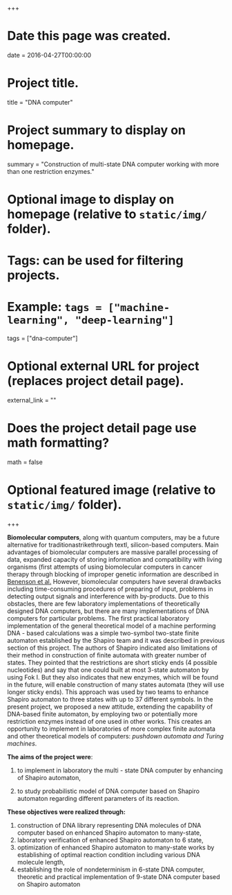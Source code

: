 ﻿+++
# Date this page was created.
date = 2016-04-27T00:00:00

# Project title.
title = "DNA computer"

# Project summary to display on homepage.
summary = "Construction of multi-state DNA computer working with more than one restriction enzymes."

# Optional image to display on homepage (relative to `static/img/` folder).

# Tags: can be used for filtering projects.
# Example: `tags = ["machine-learning", "deep-learning"]`
tags = ["dna-computer"]

# Optional external URL for project (replaces project detail page).
external_link = ""

# Does the project detail page use math formatting?
math = false

# Optional featured image (relative to `static/img/` folder).

+++

**Biomolecular  computers**,  along  with  quantum  computers,  may  be  a  future  alternative  for  traditionastrikethrough textl,  silicon-based computers. Main advantages of biomolecular computers are massive parallel processing of data, expanded capacity  of  storing  information  and  compatibility  with  living  organisms  (first  attempts  of  using  biomolecular computers in cancer therapy through blocking of improper genetic information are described in [Benenson et al.](https://www.ncbi.nlm.nih.gov/pubmed/11719800) However,   biomolecular   computers   have   several   drawbacks   including   time-consuming   procedures   of preparing of input, problems in detecting  output signals and interference with by-products. Due to this obstacles, there  are  few  laboratory  implementations  of  theoretically  designed  DNA  computers,  but  there  are  many implementations of DNA computers for particular problems. The first practical laboratory implementation of the  general  theoretical  model  of  a  machine  performing  DNA - based  calculations  was  a  simple  two-symbol  two-state  finite  automaton  established  by  the  Shapiro  team and  it  was  described  in previous  section of  this  project. The authors of Shapiro indicated also limitations of their method in construction of finite automata with greater number  of  states.  They  pointed  that  the  restrictions  are  short  sticky  ends  (4  possible  nucleotides)  and  say  that one could built at most 3-state automaton by using Fok I. But they also indicates that new enzymes, which will be found  in  the  future,  will enable  construction  of  many  states  automata  (they  will  use  longer  sticky  ends). This approach was used by two teams to enhance Shapiro automaton to three states with up to 37 different symbols. In  the  present project,  we  proposed  a  new  attitude,  extending the  capability  of  DNA-based  finite  automaton,  by employing  two  or  potentially  more  restriction  enzymes  instead  of  one  used  in  other  works.  This  creates  an opportunity  to  implement  in  laboratories  of  more  complex  finite  automata  and  other  theoretical  models of computers: *pushdown automata and Turing machines*.

**The aims of the project were**:

 1. to implement in laboratory the multi - state DNA computer by
    enhancing of Shapiro automaton, 
    
 2. to study probabilistic model of DNA
    computer based on Shapiro automaton regarding different parameters
    of its reaction.
    
**These objectives were realized through:**

 1. construction of DNA library representing DNA molecules of DNA computer based on enhanced Shapiro automaton to many-state,
 2. laboratory verification of enhanced Shapiro automaton to 6 state,
 3. optimization of enhanced Shapiro automaton to many-state works by establishing of optimal reaction condition including various DNA molecule length,
 4. establishing the role of nondeterminism in 6-state DNA computer,
theoretic and practical implementation of 9-state DNA computer based on Shapiro automaton


